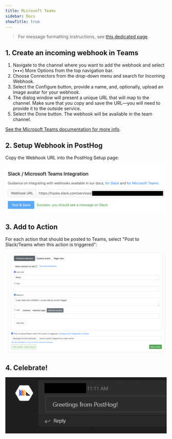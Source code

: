 ```yaml
---
title: Microsoft Teams
sidebar: Docs
showTitle: true
---
```


> For message formatting instructions, see [this dedicated page](/docs/libraries/message-formatting).
## 1. Create an incoming webhook in Teams

1. Navigate to the channel where you want to add the webhook and select (•••) More Options from the top navigation bar.
1. Choose Connectors from the drop-down menu and search for Incoming Webhook.
1. Select the Configure button, provide a name, and, optionally, upload an image avatar for your webhook.
1. The dialog window will present a unique URL that will map to the channel. Make sure that you copy and save the URL—you will need to provide it to the outside service.
1. Select the Done button. The webhook will be available in the team channel.

[See the Microsoft Teams documentation for more info](https://docs.microsoft.com/en-us/microsoftteams/platform/webhooks-and-connectors/how-to/add-incoming-webhook#add-an-incoming-webhook-to-a-teams-channel).

## 2. Setup Webhook in PostHog

Copy the Webhook URL into the PostHog Setup page:

![PostHog Add Webhook](../../images/add-webhook.png)

## 3. Add to Action

For each action that should be posted to Teams, select "Post to Slack/Teams when this action is triggered":

![PostHog Edit Action](../../images/post-action-slack.png)


## 4. Celebrate!

![](../../images/mt-message.png)
